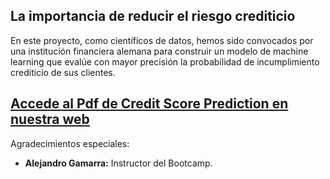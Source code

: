 ## La importancia de reducir el riesgo crediticio

En este proyecto, como científicos de datos, hemos sido convocados por una institución financiera alemana para construir un modelo de machine learning que evalúe con mayor precisión la probabilidad de incumplimiento crediticio de sus clientes.

## [Accede al Pdf de Credit Score Prediction en nuestra web](https://data.ceibe.eu/index.php/credit-score-prediction/)

Agradecimientos especiales:

- **Alejandro Gamarra:** Instructor del Bootcamp.
